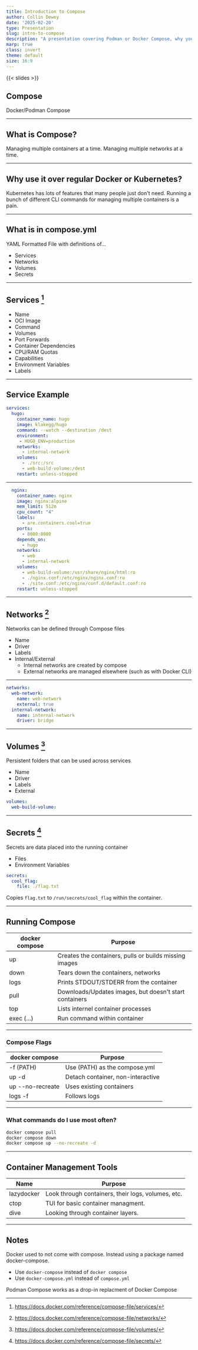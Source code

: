 ```yaml
---
title: Introduction to Compose
author: Collin Dewey
date: '2025-02-20'
type: Presentation
slug: intro-to-compose
description: "A presentation covering Podman or Docker Compose, why you would want to use it, and an overview of how to use it"
marp: true
class: invert
theme: default
size: 16:9
---
```


{{< slides >}}

## Compose
<!-- _footer: By Collin Dewey-->

Docker/Podman Compose

---

## What is Compose?

Managing multiple containers at a time.
Managing multiple networks at a time.

---

## Why use it over regular Docker or Kubernetes?

Kubernetes has lots of features that many people just don't need.
Running a bunch of different CLI commands for managing multiple containers is a pain.

---

## What is in compose.yml

YAML Formatted File with definitions of...
- Services
- Networks
- Volumes
- Secrets

---

## Services [^1]
<!-- _footer: docs.docker.com/reference/compose-file/services -->

- Name
- OCI Image
- Command
- Volumes
- Port Forwards
- Container Dependencies
- CPU/RAM Quotas
- Capabilities
- Environment Variables
- Labels

[^1]: https://docs.docker.com/reference/compose-file/services/

---

## Service Example

```yaml
services:
  hugo:
    container_name: hugo
    image: klakegg/hugo
    command: --watch --destination /dest
    environment:
     - HUGO_ENV=production
    networks:
      - internal-network
    volumes:
      - ./src:/src
      - web-build-volume:/dest
    restart: unless-stopped
```
---
```yaml
  nginx:
    container_name: nginx
    image: nginx:alpine
    mem_limit: 512m
    cpu_count: "4"
    labels:
      - are.containers.cool=true
    ports:
      - 8080:8080
    depends_on:
      - hugo
    networks:
      - web
      - internal-network
    volumes:
      - web-build-volume:/usr/share/nginx/html:ro
      - ./nginx.conf:/etc/nginx/nginx.conf:ro
      - ./site.conf:/etc/nginx/conf.d/default.conf:ro
    restart: unless-stopped
```

---

## Networks [^2]
<!-- _footer: docs.docker.com/reference/compose-file/networks -->

Networks can be defined through Compose files

- Name
- Driver
- Labels
- Internal/External
  - Internal networks are created by compose
  - External networks are managed elsewhere (such as with Docker CLI)

---

```yaml
networks:
  web-network:
    name: web-network
    external: true
  internal-network:
    name: internal-network
    driver: bridge
```

[^2]: https://docs.docker.com/reference/compose-file/networks/

---

## Volumes [^3]
<!-- _footer: docs.docker.com/reference/compose-file/volumes -->

Persistent folders that can be used across services

- Name
- Driver
- Labels
- External

```yaml
volumes:
  web-build-volume:
```

[^3]: https://docs.docker.com/reference/compose-file/volumes/

---

## Secrets [^4]
<!-- _footer: docs.docker.com/reference/compose-file/secrets-->

Secrets are data placed into the running container

- Files
- Environment Variables

```yaml
secrets:
  cool_flag:
    file: ./flag.txt
```
Copies `flag.txt` to `/run/secrets/cool_flag` within the container.

[^4]: https://docs.docker.com/reference/compose-file/secrets/

---

## Running Compose

|docker compose|Purpose|
|---|---|
|up|Creates the containers, pulls or builds missing images|
|down|Tears down the containers, networks|
|logs|Prints STDOUT/STDERR from the container|
|pull|Downloads/Updates images, but doesn't start containers|
|top|Lists internel container processes|
|exec (...)|Run command within container|

---

### Compose Flags

|docker compose|Purpose|
|---|---|
|-f (PATH)|Use (PATH) as the compose.yml|
|up -d|Detach container, non-interactive|
|up --no-recreate|Uses existing containers|
|logs -f|Follows logs|


---

### What commands do I use most often?

```sh
docker compose pull
docker compose down
docker compose up --no-recreate -d
```

---

## Container Management Tools

|Name|Purpose|
|---|---|
|lazydocker|Look through containers, their logs, volumes, etc.|
|ctop|TUI for basic container managment.|
|dive|Looking through container layers.|

---

## Notes
Docker used to not come with compose. Instead using a package named docker-compose.
- Use `docker-compose` instead of `docker compose`
- Use `docker-compose.yml` instead of `compose.yml`

Podman Compose works as a drop-in replacment of Docker Compose